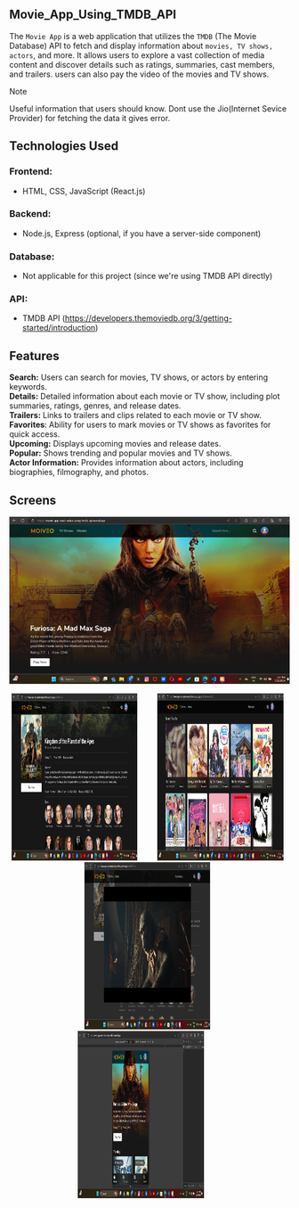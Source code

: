 ## Movie_App_Using_TMDB_API
The `Movie App` is a web application that utilizes the `TMDB` (The Movie Database) API to fetch and display information about `movies, TV shows, actors`, and more. It allows users to explore a vast collection of media content and discover details such as ratings, summaries, cast members, and trailers. users can also pay the video of the movies and TV shows. 

> [!NOTE]
> Useful information that users should know. Dont use the Jio(Internet Sevice Provider) for fetching the data it gives error.

## Technologies Used
### Frontend: 
 - HTML, CSS, JavaScript (React.js)
### Backend: 
 - Node.js, Express (optional, if you have a server-side component)
### Database: 
 - Not applicable for this project (since we're using TMDB API directly)
### API: 
 -  TMDB API (https://developers.themoviedb.org/3/getting-started/introduction)

## Features
**Search:** Users can search for movies, TV shows, or actors by entering keywords. </br>
**Details:** Detailed information about each movie or TV show, including plot summaries, ratings, genres, and release dates.  </br>
**Trailers:** Links to trailers and clips related to each movie or TV show. </br>
**Favorites**: Ability for users to mark movies or TV shows as favorites for quick access.  </br>
**Upcoming:** Displays upcoming movies and release dates. </br>
**Popular:** Shows trending and popular movies and TV shows.  </br>
**Actor Information:** Provides information about actors, including biographies, filmography, and photos. </br>

## Screens
<img src="https://github.com/prakashghropade/Movie_App_React-Redux/blob/main/Home_movie.png" height="300px" width="100%"/>
<p align="center">
<img src="https://github.com/prakashghropade/Movie_App_React-Redux/blob/main/details_movie.png" height="300px" width="45%"/> &nbsp; &nbsp; &nbsp; &nbsp; 
<img src="https://github.com/prakashghropade/Movie_App_React-Redux/blob/main/SearchPage.png" height="300px" width="45%"/> &nbsp; &nbsp; &nbsp; &nbsp;   
<img src="https://github.com/prakashghropade/Movie_App_React-Redux/blob/main/video_page.png" height="300px" width="45%"/> &nbsp; &nbsp; &nbsp; &nbsp; 
<img src="https://github.com/prakashghropade/Movie_App_React-Redux/blob/main/responsive.png" height="300px" width="45%"/> &nbsp; &nbsp; &nbsp; &nbsp;   
</p>


